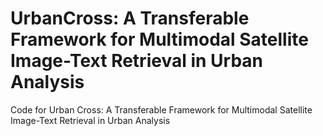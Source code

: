# UrbanCross: A Transferable Framework for Multimodal Satellite Image-Text Retrieval in Urban Analysis
Code for Urban Cross: A Transferable Framework for Multimodal Satellite Image-Text Retrieval in Urban Analysis